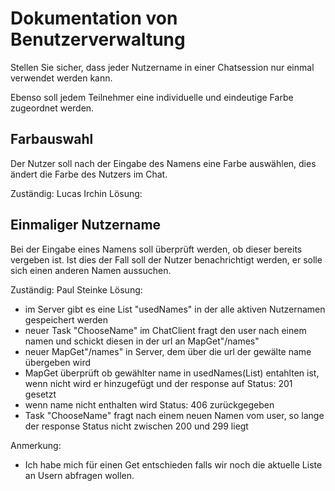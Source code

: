 # Dokumentation von Benutzerverwaltung

Stellen Sie sicher, dass jeder Nutzername in einer Chatsession nur einmal verwendet werden
kann.

Ebenso soll jedem Teilnehmer eine individuelle und eindeutige Farbe zugeordnet
werden.

## Farbauswahl

Der Nutzer soll nach der Eingabe des Namens eine Farbe auswählen, dies ändert die Farbe des Nutzers im Chat.

Zuständig: Lucas Irchin
Lösung:

## Einmaliger Nutzername

Bei der Eingabe eines Namens soll überprüft werden, ob dieser bereits vergeben ist. Ist dies der Fall soll der Nutzer benachrichtigt werden, er solle sich einen anderen Namen aussuchen.

Zuständig: Paul Steinke
Lösung:
- im Server gibt es eine List "usedNames" in der alle aktiven Nutzernamen gespeichert werden
- neuer Task "ChooseName" im ChatClient fragt den user nach einem namen und schickt diesen in der url an MapGet"/names"
- neuer MapGet"/names" in Server, dem über die url der gewälte name übergeben wird
- MapGet überprüft ob gewählter name in usedNames(List) entahlten ist, wenn nicht wird er hinzugefügt und der response auf Status: 201  gesetzt
- wenn name nicht enthalten wird Status: 406 zurückgegeben
- Task "ChooseName" fragt nach einem neuen Namen vom user, so lange der response Status nicht zwischen 200 und 299 liegt

Anmerkung:
- Ich habe mich für einen Get entschieden falls wir noch die aktuelle Liste an Usern abfragen wollen.
